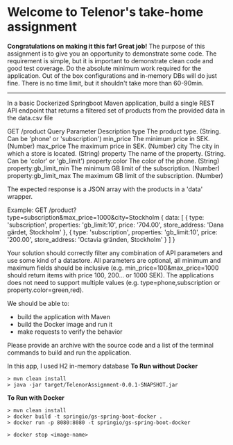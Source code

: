 # Welcome to Telenor's take-home assignment
**Congratulations on making it this far! Great job!**
The purpose of this assignment is to give you an opportunity to demonstrate some code.
The requirement is simple, but it is important to demonstrate clean code and good test coverage.
Do the absolute minimum work required for the application. Out of the box configurations and in-memory DBs will do just fine.
There is no time limit, but it shouldn't take more than 60-90min. 

---

In a basic Dockerized Springboot Maven application, build a single REST API endpoint that returns a filtered set of products from the provided data in the data.csv file

GET /product
Query Parameter			Description
type					The product type. (String. Can be 'phone' or 'subscription')
min_price				The minimum price in SEK. (Number)
max_price				The maximum price in SEK. (Number)
city					The city in which a store is located. (String)
property				The name of the property. (String. Can be 'color' or 'gb_limit')
property:color			The color of the phone. (String)
property:gb_limit_min 	The minimum GB limit of the subscription. (Number)
property:gb_limit_max 	The maximum GB limit of the subscription. (Number)

The expected response is a JSON array with the products in a 'data' wrapper. 

Example: GET /product?type=subscription&max_price=1000&city=Stockholm
{
	data: [ 
		{
		    type: 'subscription',
		    properties: 'gb_limit:10',
		    price: '704.00',
		    store_address: 'Dana gärdet, Stockholm'
	  	},
	  	{
		    type: 'subscription',
		    properties: 'gb_limit:10',
		    price: '200.00',
		    store_address: 'Octavia gränden, Stockholm'
	  	}
	]
}

Your solution should correctly filter any combination of API parameters and use some kind of a datastore.
All parameters are optional, all minimum and maximum fields should be inclusive (e.g. min_price=100&max_price=1000 should return items with price 100, 200... or 1000 SEK). 
The applications does not need to support multiple values (e.g. type=phone,subscription or property.color=green,red).

We should be able to:
- build the application with Maven
- build the Docker image and run it
- make requests to verify the behavior

Please provide an archive with the source code and a list of the terminal commands to build and run the application.

In this app, I used H2 in-memory database
**To Run without Docker**

```
> mvn clean install
> java -jar target/TelenorAssignment-0.0.1-SNAPSHOT.jar
```

**To Run with Docker**
```
> mvn clean install
> docker build -t springio/gs-spring-boot-docker .
> docker run -p 8080:8080 -t springio/gs-spring-boot-docker

> docker stop <image-name>
```
